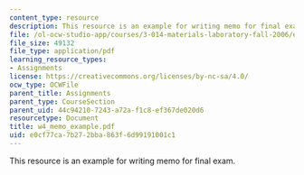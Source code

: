 ```yaml
---
content_type: resource
description: This resource is an example for writing memo for final exam.
file: /ol-ocw-studio-app/courses/3-014-materials-laboratory-fall-2006/e0cf77ca7b272bba863f6d99191001c1_w4_memo_example.pdf
file_size: 49132
file_type: application/pdf
learning_resource_types:
- Assignments
license: https://creativecommons.org/licenses/by-nc-sa/4.0/
ocw_type: OCWFile
parent_title: Assignments
parent_type: CourseSection
parent_uid: 44c94210-7243-a72a-f1c8-ef367de020d6
resourcetype: Document
title: w4_memo_example.pdf
uid: e0cf77ca-7b27-2bba-863f-6d99191001c1
---
```

This resource is an example for writing memo for final exam.